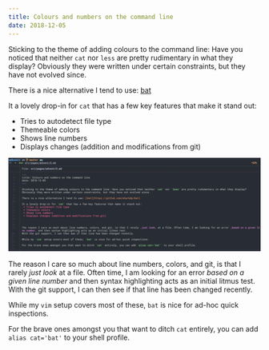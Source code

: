 ```yaml
---
title: Colours and numbers on the command line
date: 2018-12-05
---
```


Sticking to the theme of adding colours to the command line: Have you noticed that neither `cat` nor `less` are pretty rudimentary in what they display?
Obviously they were written under certain constraints, but they have not evolved since.

There is a nice alternative I tend to use: [bat](https://github.com/sharkdp/bat)

It a lovely drop-in for `cat` that has a few key features that make it stand out:

- Tries to autodetect file type
- Themeable colors
- Shows line numbers
- Displays changes (addition and modifications from git)

![Bat view of this article](bat.png 'This is the current post shown by bat')

The reason I care so much about line numbers, colors, and git, is that I rarely _just look_ at a file. Often time, I am looking for an error _based on a given line number_ and then syntax highlighting acts as an initial litmus test.
With the git support, I can then see if that line has been changed recently.

While my `vim` setup covers most of these, `bat` is nice for ad-hoc quick inspections.

For the brave ones amongst you that want to ditch `cat` entirely, you can add `alias cat='bat'` to your shell profile.
